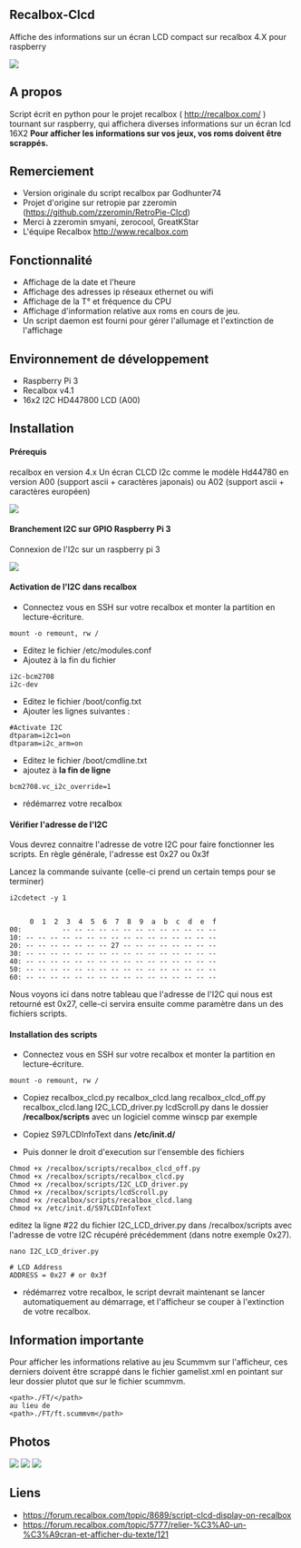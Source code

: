 ## Recalbox-Clcd
Affiche des informations sur un écran LCD compact sur recalbox 4.X pour raspberry

<img src="http://i.imgur.com/CGAyTAlm.jpg">

## A propos
Script écrit en python pour le projet recalbox ( http://recalbox.com/ )
tournant sur raspberry, qui affichera diverses informations sur un écran lcd 16X2
**Pour afficher les informations sur vos jeux, vos roms doivent être scrappés.**


## Remerciement
* Version originale du script recalbox par Godhunter74
* Projet d'origine sur retropie par zzeromin (https://github.com/zzeromin/RetroPie-Clcd)
* Merci à zzeromin smyani, zerocool, GreatKStar
* L'équipe Recalbox http://www.recalbox.com

## Fonctionnalité
* Affichage de la date et l'heure
* Affichage des adresses ip réseaux ethernet ou wifi
* Affichage de la T° et fréquence du CPU
* Affichage d'information relative aux roms en cours de jeu.
* Un script daemon est fourni pour gérer l'allumage et l'extinction de l'affichage

## Environnement de développement
* Raspberry Pi 3
* Recalbox v4.1
* 16x2 I2C HD447800 LCD (A00)

## Installation

#### Prérequis

recalbox en version 4.x
Un écran CLCD I2c comme le modèle Hd44780 en version A00 (support ascii + caractères japonais) ou A02 (support ascii + caractères européen)

<img src="http://i.imgur.com/YrDDhwUm.jpg">

#### Branchement I2C sur GPIO Raspberry Pi 3

Connexion de l'I2c sur un raspberry pi 3

<img src="http://i.imgur.com/NKswbgr.png">

#### Activation de l'I2C dans recalbox

* Connectez vous en SSH sur votre recalbox et monter la partition en lecture-écriture. 
```
mount -o remount, rw /
```

* Editez le fichier /etc/modules.conf
* Ajoutez à la fin du fichier
```
i2c-bcm2708
i2c-dev
```

* Editez le fichier /boot/config.txt
* Ajouter les lignes suivantes : 
```
#Activate I2C
dtparam=i2c1=on
dtparam=i2c_arm=on
```


* Editez le fichier /boot/cmdline.txt
* ajoutez à **la fin de ligne**
```
bcm2708.vc_i2c_override=1
```

*  rédémarrez votre recalbox


#### Vérifier l'adresse de l'I2C 
Vous devrez connaitre l'adresse de votre I2C pour faire fonctionner les scripts.
En règle générale, l'adresse est 0x27 ou 0x3f

Lancez la commande suivante (celle-ci prend un certain temps pour se terminer)
```
i2cdetect -y 1
```
<pre><code>
     0  1  2  3  4  5  6  7  8  9  a  b  c  d  e  f
00:          -- -- -- -- -- -- -- -- -- -- -- -- --
10: -- -- -- -- -- -- -- -- -- -- -- -- -- -- -- --
20: -- -- -- -- -- -- -- 27 -- -- -- -- -- -- -- --
30: -- -- -- -- -- -- -- -- -- -- -- -- -- -- -- --
40: -- -- -- -- -- -- -- -- -- -- -- -- -- -- -- --
50: -- -- -- -- -- -- -- -- -- -- -- -- -- -- -- --
60: -- -- -- -- -- -- -- -- -- -- -- -- -- -- -- --</code></pre>

Nous voyons ici dans notre tableau que l'adresse de l'I2C qui nous est retourné est 0x27, celle-ci servira ensuite comme paramètre dans un des fichiers scripts.

#### Installation des scripts

* Connectez vous en SSH sur votre recalbox et monter la partition en lecture-écriture. 
```
mount -o remount, rw /
```

* Copiez
        recalbox_clcd.py
        recalbox_clcd.lang 
        recalbox_clcd_off.py
        recalbox_clcd.lang
        I2C_LCD_driver.py
        lcdScroll.py 
    dans le dossier **/recalbox/scripts** avec un logiciel comme winscp par exemple

* Copiez
        S97LCDInfoText 
    dans **/etc/init.d/**
    
* Puis donner le droit d'execution sur l'ensemble des fichiers

```
Chmod +x /recalbox/scripts/recalbox_clcd_off.py
Chmod +x /recalbox/scripts/recalbox_clcd.py
Chmod +x /recalbox/scripts/I2C_LCD_driver.py
Chmod +x /recalbox/scripts/lcdScroll.py
chmod +x /recalbox/scripts/recalbox_clcd.lang
Chmod +x /etc/init.d/S97LCDInfoText
```

editez la ligne #22 du fichier I2C_LCD_driver.py dans /recalbox/scripts avec l'adresse de votre I2C récupéré précédemment (dans notre exemple 0x27).

<pre><code>nano I2C_LCD_driver.py

# LCD Address
ADDRESS = 0x27 # or 0x3f
</code></pre>

*  rédémarrez votre recalbox, le script devrait maintenant se lancer automatiquement au démarrage, et l'afficheur se couper à l'extinction de votre recalbox.

## Information importante

Pour afficher les informations relative au jeu Scummvm sur l'afficheur, ces derniers doivent être scrappé dans le fichier gamelist.xml en pointant sur leur dossier plutot que sur le fichier scummvm.
```
<path>./FT/</path>
au lieu de 
<path>./FT/ft.scummvm</path>
```

## Photos

<img src="http://i.imgur.com/PEAyQm2m.jpg">
<img src="http://i.imgur.com/fsXfArEm.jpg">
<img src="http://i.imgur.com/qesmRu6m.jpg">

## Liens

* https://forum.recalbox.com/topic/8689/script-clcd-display-on-recalbox
* https://forum.recalbox.com/topic/5777/relier-%C3%A0-un-%C3%A9cran-et-afficher-du-texte/121
